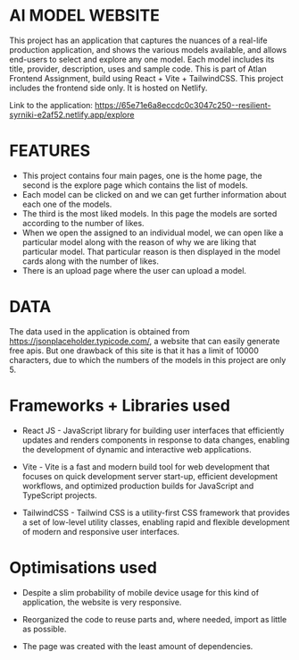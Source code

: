 # AI MODEL WEBSITE

This project has an application that captures the nuances of a real-life production application, and shows the various models available, and allows end-users to select and explore any one model. Each model includes its title, provider, description, uses and sample code. This is part of Atlan Frontend Assignment, build using React + Vite + TailwindCSS. This project includes the frontend side only. It is hosted on Netlify.

Link to the application: https://65e71e6a8eccdc0c3047c250--resilient-syrniki-e2af52.netlify.app/explore

# FEATURES

* This project contains four main pages, one is the home page, the second is the explore page which contains the list of models.
* Each model can be clicked on and we can get further information about each one of the models. 
* The third is the most liked models. In this page the models are sorted according to the number of likes. 
* When we open the assigned to an individual model, we can open like a particular model along with the reason of why we are liking that particular model. That particular reason is then displayed in the model cards along with the number of likes.
* There is an upload page where the user can upload a model.

# DATA

The data used in the application is obtained from https://jsonplaceholder.typicode.com/, a website that can easily generate free apis. But one drawback of this site is that it has a limit of 10000 characters, due to which the numbers of the models in this project are only 5.

# Frameworks + Libraries used

* React JS - JavaScript library for building user interfaces that efficiently updates and renders components in response to data changes, enabling the development of dynamic and interactive web applications.

* Vite - Vite is a fast and modern build tool for web development that focuses on quick development server start-up, efficient development workflows, and optimized production builds for JavaScript and TypeScript projects.

* TailwindCSS - Tailwind CSS is a utility-first CSS framework that provides a set of low-level utility classes, enabling rapid and flexible development of modern and responsive user interfaces.

# Optimisations used

* Despite a slim probability of mobile device usage for this kind of application, the website is very responsive.

* Reorganized the code to reuse parts and, where needed, import as little as possible.

* The page was created with the least amount of dependencies.

